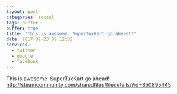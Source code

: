 ```yaml
---
layout: post
categories: social
tags: buffer
buffer: true
title: "This is awesome. SuperTuxKart go ahead!!"
date: 2017-02-23 09:12:02
services: 
  - twitter
  - google
  - facebook
---
```

This is awesome. SuperTuxKart go ahead!! <a class="url" href="http://steamcommunity.com/sharedfiles/filedetails/?id=850895445" rel="external nofollow" target="_blank">http://steamcommunity.com/sharedfiles/filedetails/?id=850895445</a>
